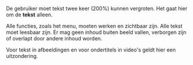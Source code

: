 <!-- @license CC0-1.0 -->

De gebruiker moet tekst twee keer (200%) kunnen vergroten. Het gaat hier om de **tekst** alleen.

Alle functies, zoals het menu, moeten werken en zichtbaar zijn. Alle tekst moet leesbaar zijn. Er mag geen inhoud buiten beeld vallen, verborgen zijn of overlapt door andere inhoud worden.

Voor tekst in afbeeldingen en voor ondertitels in video's geldt hier een uitzondering.
